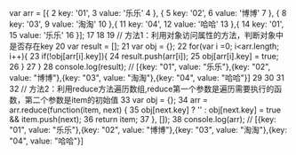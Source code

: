 var arr = [{
 2       key: '01',
 3       value: '乐乐'
 4    }, {
 5       key: '02',
 6       value: '博博'
 7    }, {
 8       key: '03',
 9       value: '淘淘'
10    },{
11       key: '04',
12       value: '哈哈'
13    },{
14       key: '01',
15       value: '乐乐'
16    }];
17 
18 
19    //  方法1：利用对象访问属性的方法，判断对象中是否存在key
20    var result = [];
21    var obj = {};
22    for(var i =0; i<arr.length; i++){
23       if(!obj[arr[i].key]){
24          result.push(arr[i]);
25          obj[arr[i].key] = true;
26       }
27    }
28    console.log(result); // [{key: "01", value: "乐乐"},{key: "02", value: "博博"},{key: "03", value: "淘淘"},{key: "04", value: "哈哈"}]
29 
30 
31 
32    //  方法2：利用reduce方法遍历数组,reduce第一个参数是遍历需要执行的函数，第二个参数是item的初始值
33       var obj = {};
34     arr = arr.reduce(function(item, next) {
35       obj[next.key] ? '' : obj[next.key] = true && item.push(next);
36       return item;
37    }, []);
38    console.log(arr); // [{key: "01", value: "乐乐"},{key: "02", value: "博博"},{key: "03", value: "淘淘"},{key: "04", value: "哈哈"}]
